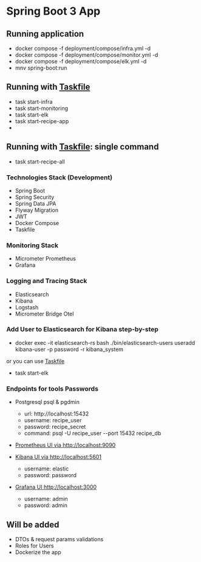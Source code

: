 # Spring Boot 3 App

## Running application 
- docker compose -f deployment/compose/infra.yml -d
- docker compose -f deployment/compose/monitor.yml -d
- docker compose -f deployment/compose/elk.yml -d
- mnv spring-boot:run

## Running with [Taskfile](https://taskfile.dev/)
- task start-infra
- task start-monitoring
- task start-elk
- task start-recipe-app
- 
## Running with [Taskfile](https://taskfile.dev/): single command
- task start-recipe-all

### Technologies Stack (Development)
- Spring Boot
- Spring Security
- Spring Data JPA
- Flyway Migration
- JWT
- Docker Compose
- Taskfile

### Monitoring Stack
- Micrometer Prometheus
- Grafana

### Logging and Tracing Stack
- Elasticsearch 
- Kibana
- Logstash
- Micrometer Bridge Otel


### Add User to Elasticsearch for Kibana step-by-step
- docker exec -it elasticsearch-rs bash ./bin/elasticsearch-users useradd kibana-user -p password -r kibana_system

or you can use [Taskfile](https://taskfile.dev/)
- task start-elk

### Endpoints for tools Passwords

- Postgresql psql & pgdmin
  - url: http://localhost:15432
  - username: recipe_user
  - password: recipe_secret
  - command: psql -U recipe_user --port 15432 recipe_db


- [Prometheus UI via http://localhost:9090](http://localhost:9090)


- [Kibana UI via http://localhost:5601](http://localhost:5601)
  - username: elastic
  - password: password


- [Grafana UI http://localhost:3000](http://localhost:3000)
  - username: admin
  - password: admin


## Will be added
- DTOs & request params validations
- Roles for Users
- Dockerize the app